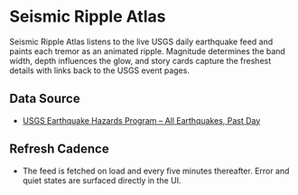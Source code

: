 # Seismic Ripple Atlas

Seismic Ripple Atlas listens to the live USGS daily earthquake feed and paints each tremor as an animated ripple.
Magnitude determines the band width, depth influences the glow, and story cards capture the freshest details with
links back to the USGS event pages.

## Data Source
- [USGS Earthquake Hazards Program – All Earthquakes, Past Day](https://earthquake.usgs.gov/earthquakes/feed/v1.0/geojson.php)

## Refresh Cadence
- The feed is fetched on load and every five minutes thereafter. Error and quiet states are surfaced directly in the UI.
